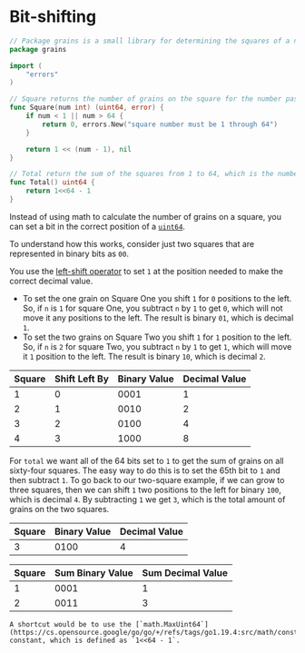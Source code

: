# Bit-shifting

```go
// Package grains is a small library for determining the squares of a number.
package grains

import (
	"errors"
)

// Square returns the number of grains on the square for the number passed in.
func Square(num int) (uint64, error) {
	if num < 1 || num > 64 {
		return 0, errors.New("square number must be 1 through 64")
	}

	return 1 << (num - 1), nil
}

// Total return the sum of the squares from 1 to 64, which is the number of squares on a chess board.
func Total() uint64 {
	return 1<<64 - 1
}
```

Instead of using math to calculate the number of grains on a square, you can set a bit in the correct position of a [`uint64`][uint64].

To understand how this works, consider just two squares that are represented in binary bits as `00`.

You use the [left-shift operator][left-shift-operator] to set `1` at the position needed to make the correct decimal value.
- To set the one grain on Square One you shift `1` for `0` positions to the left.
So, if `n` is `1` for square One, you subtract `n` by `1` to get `0`, which will not move it any positions to the left.
The result is binary `01`, which is decimal `1`.
- To set the two grains on Square Two you shift `1` for `1` position to the left.
So, if `n` is `2` for square Two, you subtract `n` by `1` to get `1`, which will move it `1` position to the left.
The result is binary `10`, which is decimal `2`.

| Square  | Shift Left By | Binary Value | Decimal Value |
| ------- | ------------- | ------------ | ------------- |
|       1 |             0 |         0001 |             1 |
|       2 |             1 |         0010 |             2 |
|       3 |             2 |         0100 |             4 |
|       4 |             3 |         1000 |             8 |

For `total` we want all of the 64 bits set to `1` to get the sum of grains on all sixty-four squares.
The easy way to do this is to set the 65th bit to `1` and then subtract `1`.
To go back to our two-square example, if we can grow to three squares, then we can shift `1` two positions to the left for binary `100`,
which is decimal `4`.
By subtracting `1` we get `3`, which is the total amount of grains on the two squares.

| Square  | Binary Value | Decimal Value |
| ------- | ------------ | ------------- |
|       3 |         0100 |             4 |

| Square  | Sum Binary Value | Sum Decimal Value |
| ------- | ---------------- | ----------------- |
|       1 |             0001 |                 1 |
|       2 |             0011 |                 3 |


~~~~exercism/note
A shortcut would be to use the [`math.MaxUint64`](https://cs.opensource.google/go/go/+/refs/tags/go1.19.4:src/math/const.go;l=39)
constant, which is defined as `1<<64 - 1`.
~~~~

[uint64]: https://pkg.go.dev/builtin#uint64
[left-shift-operator]: https://www.golangprograms.com/bitwise-operators-in-go-programming-language.html
[maxuint64]: https://cs.opensource.google/go/go/+/refs/tags/go1.19.4:src/math/const.go;l=39
